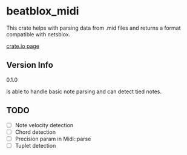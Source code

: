 # beatblox_midi
This crate helps with parsing data from .mid files and returns a format compatible with netsblox.

[crate.io page](https://crates.io/search?q=beatblox_midi)

## Version Info
0.1.0

Is able to handle basic note parsing and can detect tied notes.

## TODO

- [ ] Note velocity detection
- [ ] Chord detection
- [ ] Precision param in Midi::parse
- [ ] Tuplet detection
